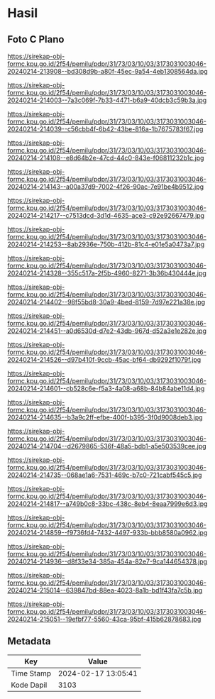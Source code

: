 # Hasil

## Foto C Plano

https://sirekap-obj-formc.kpu.go.id/2f54/pemilu/pdpr/31/73/03/10/03/3173031003046-20240214-213908--bd308d9b-a80f-45ec-9a54-4eb1308564da.jpg

https://sirekap-obj-formc.kpu.go.id/2f54/pemilu/pdpr/31/73/03/10/03/3173031003046-20240214-214003--7a3c069f-7b33-4471-b6a9-40dcb3c59b3a.jpg

https://sirekap-obj-formc.kpu.go.id/2f54/pemilu/pdpr/31/73/03/10/03/3173031003046-20240214-214039--c56cbb4f-6b42-43be-816a-1b7675783f67.jpg

https://sirekap-obj-formc.kpu.go.id/2f54/pemilu/pdpr/31/73/03/10/03/3173031003046-20240214-214108--e8d64b2e-47cd-44c0-843e-f06811232b1c.jpg

https://sirekap-obj-formc.kpu.go.id/2f54/pemilu/pdpr/31/73/03/10/03/3173031003046-20240214-214143--a00a37d9-7002-4f26-90ac-7e91be4b9512.jpg

https://sirekap-obj-formc.kpu.go.id/2f54/pemilu/pdpr/31/73/03/10/03/3173031003046-20240214-214217--c7513dcd-3d1d-4635-ace3-c92e92667479.jpg

https://sirekap-obj-formc.kpu.go.id/2f54/pemilu/pdpr/31/73/03/10/03/3173031003046-20240214-214253--8ab2936e-750b-412b-81c4-e01e5a0473a7.jpg

https://sirekap-obj-formc.kpu.go.id/2f54/pemilu/pdpr/31/73/03/10/03/3173031003046-20240214-214328--355c517a-2f5b-4960-8271-3b36b430444e.jpg

https://sirekap-obj-formc.kpu.go.id/2f54/pemilu/pdpr/31/73/03/10/03/3173031003046-20240214-214402--98f55bd8-30a9-4bed-8159-7d97e221a38e.jpg

https://sirekap-obj-formc.kpu.go.id/2f54/pemilu/pdpr/31/73/03/10/03/3173031003046-20240214-214451--a0d6530d-d7e2-43db-967d-d52a3e1e282e.jpg

https://sirekap-obj-formc.kpu.go.id/2f54/pemilu/pdpr/31/73/03/10/03/3173031003046-20240214-214526--d97b410f-9ccb-45ac-bf64-db9292f1079f.jpg

https://sirekap-obj-formc.kpu.go.id/2f54/pemilu/pdpr/31/73/03/10/03/3173031003046-20240214-214601--cb528c6e-f5a3-4a08-a68b-84b84abe11d4.jpg

https://sirekap-obj-formc.kpu.go.id/2f54/pemilu/pdpr/31/73/03/10/03/3173031003046-20240214-214635--b3a9c2ff-efbe-400f-b395-3f0d9008deb3.jpg

https://sirekap-obj-formc.kpu.go.id/2f54/pemilu/pdpr/31/73/03/10/03/3173031003046-20240214-214704--d2679865-536f-48a5-bdb1-a5e503539cee.jpg

https://sirekap-obj-formc.kpu.go.id/2f54/pemilu/pdpr/31/73/03/10/03/3173031003046-20240214-214735--068ae1a6-7531-469c-b7c0-721cabf545c5.jpg

https://sirekap-obj-formc.kpu.go.id/2f54/pemilu/pdpr/31/73/03/10/03/3173031003046-20240214-214817--a749b0c8-33bc-438c-8eb4-8eaa7999e6d3.jpg

https://sirekap-obj-formc.kpu.go.id/2f54/pemilu/pdpr/31/73/03/10/03/3173031003046-20240214-214859--f9736fd4-7432-4497-933b-bbb8580a0962.jpg

https://sirekap-obj-formc.kpu.go.id/2f54/pemilu/pdpr/31/73/03/10/03/3173031003046-20240214-214936--d8f33e34-385a-454a-82e7-9ca144654378.jpg

https://sirekap-obj-formc.kpu.go.id/2f54/pemilu/pdpr/31/73/03/10/03/3173031003046-20240214-215014--639847bd-88ea-4023-8a1b-bd1f43fa7c5b.jpg

https://sirekap-obj-formc.kpu.go.id/2f54/pemilu/pdpr/31/73/03/10/03/3173031003046-20240214-215051--19efbf77-5560-43ca-95bf-415b62878683.jpg


## Metadata

| Key        | Value               |
| ---------- | ------------------- |
| Time Stamp | 2024-02-17 13:05:41 |
| Kode Dapil | 3103                |



